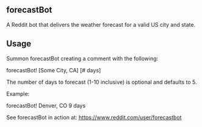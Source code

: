 forecastBot
----------

A Reddit bot that delivers the weather forecast for a valid US city and state.

Usage
-----
Summon forecastBot creating a comment with the following:

forecastBot! [Some City, CA] [# days]

The number of days to forecast (1-10 inclusive) is optional and defaults to 5.

Example:

forecastBot! Denver, CO 9 days

See forecastBot in action at: https://www.reddit.com/user/forecastbot
